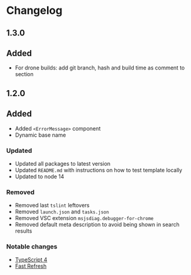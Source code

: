 # Changelog

## 1.3.0

## Added

- For drone builds: add git branch, hash and build time as comment to <head> section

## 1.2.0

## Added

- Added `<ErrorMessage>` component
- Dynamic base name

### Updated

- Updated all packages to latest version
- Updated `README.md` with instructions on how to test template locally
- Updated to node 14

### Removed

- Removed last `tslint` leftovers
- Removed `launch.json` and `tasks.json`
- Removed VSC extension `msjsdiag.debugger-for-chrome`
- Removed default meta description to avoid being shown in search results

### Notable changes

- [TypeScript 4](https://devblogs.microsoft.com/typescript/announcing-typescript-4-0/)
- [Fast Refresh](https://github.com/facebook/create-react-app/blob/master/CHANGELOG.md#400-2020-10-23)
